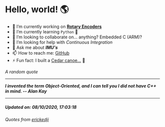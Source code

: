 # Hello, world! 🌎


- 🔧 I’m currently working on [**Rotary Encoders**](https://github.com/kyleRhess/EncoderQ.git)
- 🌱 I’m currently learning `Python` **🐍**
- 👯 I’m looking to collaborate on... anything? Embedded C (ARM)?
- 🤔 I’m looking for help with *Continuous Integration*
- 💬 Ask me about ***IMU's***
- 📫 How to reach me: [GitHub](https://github.com/kyleRhess)
- ⚡ Fun fact: I built a [Cedar canoe...](https://imgur.com/gallery/HkfSO) 🛶

_A random quote_
___
***I invented the term Object-Oriented, and I can tell you I did not have
C++ in mind.
-- Alan Kay***
___
##### Updated on: 08/10/2020, 17:03:18
###### Quotes from [erickedji](https://gist.github.com/erickedji/68802)